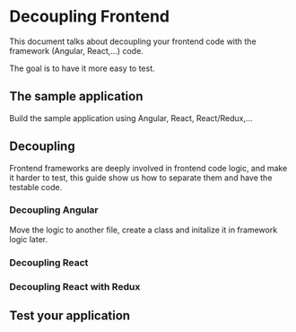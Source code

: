 # Decoupling Frontend

This document talks about decoupling your frontend code with the framework (Angular, React,...) code.

The goal is to have it more easy to test.

## The sample application

Build the sample application using Angular, React, React/Redux,...

## Decoupling

Frontend frameworks are deeply involved in frontend code logic, and make it harder to test, this guide show us how to separate them and have the testable code.

### Decoupling Angular

Move the logic to another file, create a class and initalize it in framework logic later.

### Decoupling React

### Decoupling React with Redux

## Test your application
